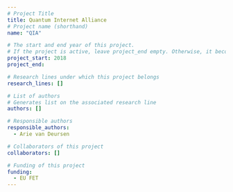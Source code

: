 ```yaml
---
# Project Title
title: Quantum Internet Alliance	
# Project name (shorthand)
name: "QIA"

# The start and end year of this project.
# If the project is active, leave project_end empty. Otherwise, it becomes a past project.
project_start: 2018
project_end: 

# Research lines under which this project belongs
research_lines: []

# List of authors 
# Generates list on the associated research line
authors: []

# Responsible authors
responsible_authors:
  - Arie van Deursen

# Collaborators of this project
collaborators: []

# Funding of this project
funding:
  - EU FET	
---
```

